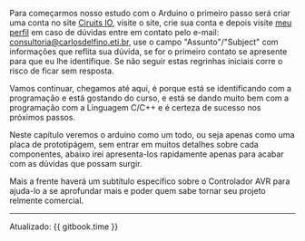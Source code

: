 Para começarmos nosso estudo com o Arduino o primeiro passo será criar uma conta no site [Ciruits IO](https://circuits.io/), visite o site, crie sua conta e depois visite [meu perfil](https://circuits.io/users/128943) em caso de dúvidas entre em contato pelo e-mail: consultoria@carlosdelfino.eti.br, use o campo "Assunto"/"Subject" com informações que reflita sua dúvida, se for o primeiro contato se apresente para que eu lhe identifique. Se não seguir estas regrinhas iniciais corre o risco de ficar sem resposta.

Vamos continuar, chegamos até aqui, é porque está se identificando com a programação e está gostando do curso, e está se dando muito bem com a programação com a Linguagem C/C++ e é certeza de sucesso nos próximos passos.

Neste capítulo veremos o arduino como um todo, ou seja apenas como uma placa de prototipágem, sem entrar em muitos detalhes sobre cada componentes, abaixo irei apresenta-los rapidamente apenas para acabar com as dúvidas que possam surgir. 

Mais a frente haverá um subtítulo específico sobre o Controlador AVR para ajuda-lo a se aprofundar mais e poder quem sabe tornar seu projeto relmente comercial.


---
Atualizado: {{ gitbook.time }}

